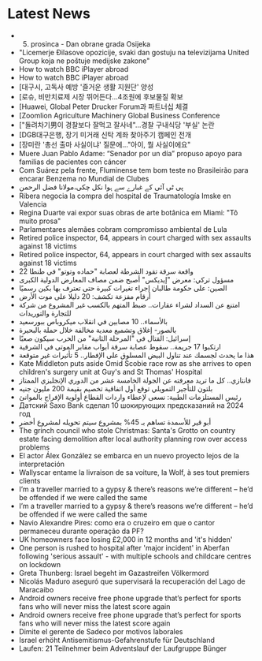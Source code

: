 # Latest News
-  5. prosinca - Dan obrane grada Osijeka
-  "Licemerje Đilasove opozicije, svaki dan gostuju na televizijama United Group koja ne poštuje medijske zakone"
-  How to watch BBC iPlayer abroad
-  How to watch BBC iPlayer abroad
-  [대구시, 고독사 예방 '즐거운 생활 지원단' 양성
-  [로슈, 비만치료제 시장 뛰어든다…4조원에 후보물질 확보
-  [Huawei, Global Peter Drucker Forum과 파트너십 체결
-  [Zoomlion Agriculture Machinery Global Business Conference
-  ["돌려차기男이 경찰보다 잘먹고 잘사네"…경찰 구내식당 '부실' 논란
-  [DGB대구은행, 장기 미거래 신탁 계좌 찾아주기 캠페인 전개
-  [장미란 '총선 출마 사실이냐' 질문에…"아이, 뭘 사실이에요"
-  Muere Juan Pablo Adame: “Senador por un día” propuso apoyo para familias de pacientes con cáncer
-  Com Suárez pela frente, Fluminense tem bom teste no Brasileirão para encarar Benzema no Mundial de Clubes
-  پی ٹی آئی کے غبارے سے ہوا نکل چکی،مولانا فضل الرحمن
-  Ribera negocia la compra del hospital de Traumatología Imske en Valencia
-  Regina Duarte vai expor suas obras de arte botânica em Miami: "Tô muito prosa"
-  Parlamentares alemães cobram compromisso ambiental de Lula
-  Retired police inspector, 64, appears in court charged with sex assaults against 18 victims
-  Retired police inspector, 64, appears in court charged with sex assaults against 18 victims
-  22 واقعة سرقة تقود الشرطة لعصابة "حماده وتوتو" في طنطا
-  مسؤول تركي: معرض "إيديكس" أصبح ضمن مصاف المعارض الدولية الكبرى
-  الصين: على حكومة طالبان إجراء تغيرات كبيرة حتى تعترف بها بكين رسميًا
-  أرقام مفزعة تكشف: 20 دليلا على موت الأرض
-  امتنع عن السداد لشراء عقارات.. ضبط المتهم بالكسب غير المشروع من شركة للتجارة والتوريدات
-  بالأسماء.. 10 مصابين في انقلاب ميكروباص ببورسعيد
-  بالصور- إغلاق وتشميع معدية مخالفة خلال حملة بالبحيرة
-  إسرائيل: القتال في "المرحلة الثانية" من الحرب سيكون صعبًا
-  ارتكبوا 17 جريمة.. سقوط عصابة سرقة أبواب مقابر الموتى في الشرقية
-  هذا ما يحدث لجسمك عند تناول البيض المسلوق على الإفطار.. 5 تأثيرات غير متوقعة
-  Kate Middleton puts aside Omid Scobie race row as she arrives to open children's surgery unit at Guy's and St Thomas' Hospital
-  فانتازي.. كل ما تريد معرفته عن الجولة الخامسة عشر من الدوري الإنجليزي الممتاز
-  بلتون للتأجير التمويلي توقع أول اتفاقية تخصيم بقيمة 200 مليون جنيه
-  رئيس المستلزمات الطبية: نسعى لإعطاء واردات القطاع أولوية الإفراج بالموانئ
-  Датский Saxo Bank сделал 10 шокирующих предсказаний на 2024 год
-  أبو قير للأسمدة تساهم بـ 45% بمشروع سيتم تحويله لمشروع أخضر
-  The grinch council who stole Christmas: Santa's Grotto on country estate facing demolition after local authority planning row over access problems
-  El actor Álex González se embarca en un nuevo proyecto lejos de la interpretación
-  Wallyscar entame la livraison de sa voiture, la Wolf, à ses tout premiers clients
-  I’m a traveller married to a gypsy & there’s reasons we’re different – he’d be offended if we were called the same
-  I’m a traveller married to a gypsy & there’s reasons we’re different – he’d be offended if we were called the same
-  Navio Alexandre Pires: como era o cruzeiro em que o cantor permaneceu durante operação da PF?
-  UK homeowners face losing £2,000 in 12 months and 'it's hidden'
-  One person is rushed to hospital after 'major incident' in Aberfan following 'serious assault' - with multiple schools and childcare centres on lockdown
-  Greta Thunberg: Israel begeht im Gazastreifen Völkermord
-  Nicolás Maduro aseguró que supervisará la recuperación del Lago de Maracaibo
-  Android owners receive free phone upgrade that’s perfect for sports fans who will never miss the latest score again
-  Android owners receive free phone upgrade that’s perfect for sports fans who will never miss the latest score again
-  Dimite el gerente de Sadeco por motivos laborales
-  Israel erhöht Antisemitismus-Gefahrenstufe für Deutschland
-  Laufen: 21 Teilnehmer beim Adventslauf der Laufgruppe Bünger
